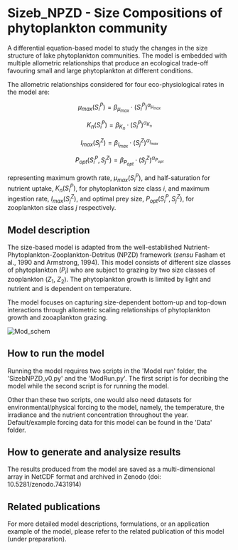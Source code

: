 # Sizeb_NPZD - Size Compositions of phytoplankton community
A differential equation-based model to study the changes in the size structure of lake phytoplankton communities. The model is embedded with multiple allometric relationships that produce an ecological trade-off favouring small and large phytoplankton at different conditions.

The allometric relationships considered for four eco-physiological rates in the model are:

$$\mu_{max}(S_i^P) = \beta_{\mu_{max}}\cdot (S_i^P)^{\alpha_{\mu_{max}}}$$

$$K_n(S_i^P) = \beta_{K_n}\cdot (S_i^P)^{\alpha_{K_n}}$$

$$I_{max}(S_j^Z) = \beta_{I_{max}}\cdot (S_j^Z)^{\alpha_{I_{max}}}$$

$$P_{opt}(S_i^P, S_j^Z) = \beta_{P_{opt}}\cdot (S_j^Z)^{\alpha_{P_{opt}}}$$

representing maximum growth rate, $\mu_{max}(S_i^P)$, and half-saturation for nutrient uptake, $K_n(S_i^P)$, for phytoplankton size class $i$, and maximum ingestion rate, $I_{max}(S_j^Z)$, and optimal prey size, $P_{opt}(S_i^P, S_j^Z)$, for zooplankton size class $j$ respectively.

## Model description
The size-based model is adapted from the well-established Nutrient-Phytoplankton-Zooplankton-Detritus (NPZD) framework (_sensu_ Fasham et al., 1990 and Armstrong, 1994). This model consists of different size classes of phytoplankton ($P_i$) who are subject to grazing by two size classes of zooplankton ($Z_1$, $Z_2$). The phytoplankton growth is limited by light and nutrient and is dependent on temperature. 

The model focuses on capturing size-dependent bottom-up and top-down interactions through allometric scaling relationships of phytoplankton growth and zooaplankton grazing.

![Mod_schem](https://user-images.githubusercontent.com/51200142/231529567-4c4da250-f5a3-4f1a-9a3a-e27029e8188c.jpeg "Model schematics")


## How to run the model
Running the model requires two scripts in the 'Model run' folder, the 'SizebNPZD_v0.py' and the 'ModRun.py'. The first script is for decribing the model while the second script is for running the model.

Other than these two scripts, one would also need datasets for environmental/physical forcing to the model, namely, the temperature, the irradiance and the nutrient concentration throughout the year. Default/example forcing data for this model can be found in the 'Data' folder.



## How to generate and analysize results
The results produced from the model are saved as a multi-dimensional array in NetCDF format and archived in Zenodo (doi: 10.5281/zenodo.7431914)


## Related publications
For more detailed model descriptions, formulations, or an application example of the model, please refer to the related publication of this model (under preparation).
